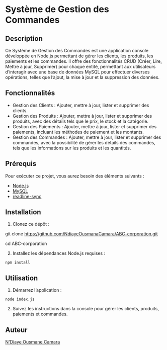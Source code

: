 # Système de Gestion des Commandes
## Description

Ce Système de Gestion des Commandes est une application console développée en Node.js permettant de gérer les clients, les produits, les paiements et les commandes. Il offre des fonctionnalités CRUD (Créer, Lire, Mettre à jour, Supprimer) pour chaque entité, permettant aux utilisateurs d’interagir avec une base de données MySQL pour effectuer diverses opérations, telles que l’ajout, la mise à jour et la suppression des données.

## Fonctionnalités

-    Gestion des Clients : Ajouter, mettre à jour, lister et supprimer des clients.
-    Gestion des Produits : Ajouter, mettre à jour, lister et supprimer des produits, avec des détails tels que le prix, le stock et la catégorie.
-    Gestion des Paiements : Ajouter, mettre à jour, lister et supprimer des paiements, incluant les méthodes de paiement et les montants.
-    Gestion des Commandes : Ajouter, mettre à jour, lister et supprimer des commandes, avec la possibilité de gérer les détails des commandes, tels que les informations sur les produits et les quantités.


## Prérequis
Pour exécuter ce projet, vous aurez besoin des éléments suivants :

- [Node.js](https://nodejs.org/fr)
- [MySQL](https://www.mysql.com/)
- [readline-sync](https://www.npmjs.com/package/readline-sync)

## Installation
1. Clonez ce dépôt :

git clone https://github.com/NdiayeOusmanaCamara/ABC-corporation.git

cd ABC-corporation

2. Installez les dépendances Node.js requises :
```
npm install
```
## Utilisation
1. Démarrez l’application :
```
node index.js
```
2. Suivez les instructions dans la console pour gérer les clients, produits, paiements et commandes.

## Auteur
[N'Diaye Ousmane Camara](https://github.com/NdiayeOusmanaCamara)
